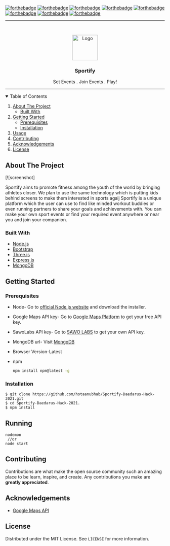 [![forthebadge]()](https://forthebadge.com)
[![forthebadge](https://forthebadge.com/images/badges/made-with-javascript.svg)](https://forthebadge.com)
[![forthebadge](https://forthebadge.com/images/badges/open-source.svg)](https://forthebadge.com)
[![forthebadge](https://forthebadge.com/images/badges/uses-html.svg)](https://forthebadge.com)
[![forthebadge](https://forthebadge.com/images/badges/uses-css.svg)](https://forthebadge.com)
[![forthebadge](https://forthebadge.com/images/badges/uses-git.svg)](https://forthebadge.com)
[![forthebadge](https://forthebadge.com/images/badges/built-with-love.svg)](https://forthebadge.com)
[![forthebadge](https://forthebadge.com/images/badges/fo-real.svg)](https://forthebadge.com)

***

<!-- PROJECT LOGO -->
<br />
<p align="center">
  <a href="https://github.com/hotaanubhab/Sportify-Daedarus-Hack-2021">
    <img src="" alt="Logo" width="80" height="80">
  </a>

  <h3 align="center">Sportify</h3>
  <p align="center">
  Set Events . Join Events . Play!
</p>

***


<!-- TABLE OF CONTENTS -->
<details open="open">
  <summary>Table of Contents</summary>
  <ol>
    <li>
      <a href="#about-the-project">About The Project</a>
      <ul>
        <li><a href="#built-with">Built With</a></li>
      </ul>
    </li>
    <li>
      <a href="#getting-started">Getting Started</a>
      <ul>
        <li><a href="#prerequisites">Prerequisites</a></li>
        <li><a href="#installation">Installation</a></li>
      </ul>
    </li>
    <li><a href="#usage">Usage</a></li>
    <li><a href="#contributing">Contributing</a></li>
    <li><a href="#acknowledgements">Acknowledgements</a></li>
    <li><a href="#license">License</a></li>
  </ol>
</details>

<!-- ABOUT THE PROJECT -->
## About The Project

[![screenshot]

Sportify aims to promote fitness among the youth of the world by bringing athletes closer. We plan to use the same technology which is putting kids behind screens 
to make them interested in sports agaij
Sportify is a unique platform which the user can use to find like minded workout buddies or even running partners to share your goals and achievements with.
You can make your own sport events or find your required event anywhere or near you and join your companion.




### Built With

* [Node.js](https://nodejs.org/en/)
* [Bootstrap](https://getbootstrap.com)
* [Three.js](https://threejs.org)
* [Express.js](https://expressjs.com)
* [MongoDB](https://www.mongodb.com/cloud)



<!-- GETTING STARTED -->
## Getting Started


### Prerequisites

* Node-
  Go to [official Node.js website](https://nodejs.org/) and download the installer.
  
* Google Maps API key-
  Go to [Google Maps Platform](https://developers.google.com/maps) to get your free API key.
  
* SawoLabs API key-
  Go to [SAWO LABS](https://sawolabs.com/) to get your own API key.
  
* MongoDB url-
  Visit [MongoDB](https://www.mongodb.com/) 
  
* Browser Version-Latest  
 
* npm
  ```sh
  npm install npm@latest -g
  ```


### Installation

    $ git clone https://github.com/hotaanubhab/Sportify-Daedarus-Hack-2021.git
    $ cd Sportify-Daedarus-Hack-2021.
    $ npm install
    

<!-- USAGE EXAMPLES -->
## Running

    nodemon
     //or
    node start

<!-- CONTRIBUTING -->
## Contributing

Contributions are what make the open source community such an amazing place to be learn, inspire, and create. Any contributions you make are **greatly appreciated**.

<!-- ACKNOWLEDGEMENTS -->
## Acknowledgements
* [Google Maps API](https://developers.google.com/maps)



<!-- LICENSE -->
## License

Distributed under the MIT License. See `LICENSE` for more information.

